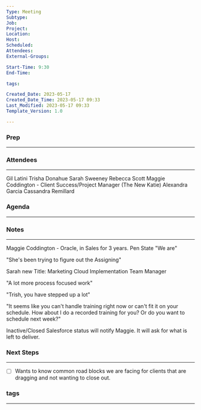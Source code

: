```yaml
---
Type: Meeting
Subtype: 
Job: 
Project: 
Location: 
Host: 
Scheduled: 
Attendees: 
External-Groups: 

Start-Time: 9:30
End-Time: 

tags: 

Created_Date: 2023-05-17
Created_Date_Time: 2023-05-17 09:33
Last_Modified: 2023-05-17 09:33
Template_Version: 1.0

---
```

### Prep
---



### Attendees 
--- 
Gil Latini
Trisha Donahue
Sarah Sweeney 
Rebecca Scott
Maggie Coddington - Client Success/Project Manager (The New Katie)
Alexandra Garcia
Cassandra Remillard

### Agenda
--- 


### Notes
---
Maggie Coddington - Oracle, in Sales for 3 years. Pen State "We are"

"She's been trying to figure out the Assigning"

Sarah new Title: Marketing Cloud Implementation Team Manager

"A lot more process focused work"

"Trish, you have stepped up a lot"

"It seems like you can't handle training right now or can't fit it on your schedule. How about I do a recorded training for you? Or do you want to schedule next week?"

Inactive/Closed Salesforce status will notify Maggie. It will ask for what is left to deliver. 

### Next Steps
---
- [ ] Wants to know common road blocks we are facing for clients that are dragging and not wanting to close out. 

### tags
---

